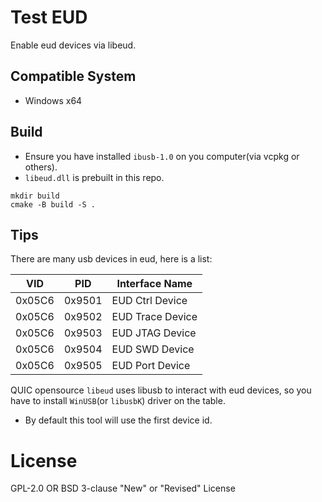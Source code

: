 # Test EUD

Enable eud devices via libeud.

## Compatible System

- Windows x64

## Build

- Ensure you have installed `ibusb-1.0` on you computer(via vcpkg or others).
- `libeud.dll` is prebuilt in this repo.
```pwsh
mkdir build
cmake -B build -S .
```

## Tips

There are many usb devices in eud, here is a list:

| VID    | PID    | Interface Name   |
|--------|--------|------------------|
| 0x05C6 | 0x9501 | EUD Ctrl Device  |
| 0x05C6 | 0x9502 | EUD Trace Device |
| 0x05C6 | 0x9503 | EUD JTAG Device  |
| 0x05C6 | 0x9504 | EUD SWD Device   |
| 0x05C6 | 0x9505 | EUD Port Device  |

QUIC opensource `libeud` uses libusb to interact with eud devices,
so you have to install `WinUSB`(or `libusbK`) driver on the table.

- By default this tool will use the first device id.

# License
GPL-2.0 OR BSD 3-clause "New" or "Revised" License
